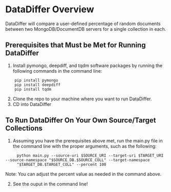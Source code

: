 # DataDiffer Overview
DataDiffer will compare a user-defined percentage of random documents between two MongoDB/DocumentDB servers for a single collection in each. 

## Prerequisites that Must be Met for Running DataDiffer
1. Install pymongo, deepdiff, and tqdm software packages by running the following commands in the command line: 
```
    pip install pymongo
    pip install deepdiff
    pip install tqdm
```

2. Clone the repo to your machine where you want to run DataDiffer.
3. CD into DataDiffer

## To Run DataDiffer On Your Own Source/Target Collections
1. Assuming you have the prerequisites above met, run the main.py file in the command line with the proper arguments, such as the following: 
```
     python main.py --source-uri $SOURCE_URI --target-uri $TARGET_URI --source-namespace "$SOURCE_DB.$SOURCE_COLL" --target-namespace       
     "$TARGET_DB.$TARGET_COLL" --percent 100

```
Note: You can adjust the percent value as needed in the command above. 

2. See the ouput in the command line! 
